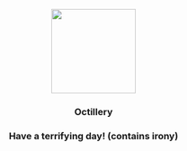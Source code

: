 <p align="center">
    <img src="https://raw.githubusercontent.com/PokeAPI/sprites/master/sprites/pokemon/224.png" width="150" height="150">
</p>
<h3 align="center"> <b>Octillery</b></h3>
<h3 align="center">Have a terrifying day! (contains irony)</h3>
